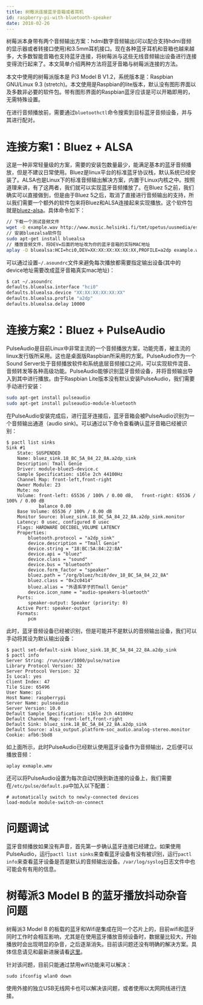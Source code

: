 ```yaml
---
title: 树莓派连接蓝牙音箱或者耳机
id: raspberry-pi-with-bluetooth-speaker
date: 2018-02-26
---
```


树莓派本身带有两个音频输出方案：hdmi数字音频输出(可以配合支持hdmi音频的显示器或者转接口使用)和3.5mm耳机接口。现在各种蓝牙耳机和音箱也越来越多，大多数智能音箱也支持蓝牙连接，将树莓派与这些无线音频输出设备进行连接变得流行起来了。本文简单介绍两种方法将蓝牙音箱与树莓派连接的方法。

本文中使用的树莓派版本是 Pi3 Model B V1.2，系统版本是：Raspbian GNU/Linux 9.3 (stretch)。本文使用是Raspbian的lite版本，默认没有图形界面以及多数非必要的软件包。带有图形界面的Raspbian蓝牙应该是可以开箱即用的，无需特殊设置。

在进行音频播放前，需要通过`bluetoothctl`命令搜索到目标蓝牙音频设备，并与其进行配对。

# 连接方案1：Bluez + ALSA

这是一种非常轻量级的方案，需要的安装包数量最少，能满足基本的蓝牙音频播放，但是不建议日常使用。Bluez是linux平台的标准蓝牙协议栈，默认系统已经安装了。ALSA也是Linux下的标准音频输出解决方案，内置于Linux内核之中。按照道理来讲，有了这两者，我们就可以实现蓝牙音频播放了。在Bluez 5之前，我们确实可以直接做到，但是由于Bluez 5之后，取消了直接进行音频输出的支持，所以我们需要一个额外的软件包来将Bluez和ALSA连接起来实现播放。这个软件包就是[bluez-alsa](https://github.com/Arkq/bluez-alsa)。具体命令如下：

```sh
// 下载一个测试音频文件
wget -O example.wav http://www.music.helsinki.fi/tmt/opetus/uusmedia/esim/a2002011001-e02-ulaw.wav
// 安装bluezalsa软件包
sudo apt-get install bluealsa
// 播放音频文件，将DEV=后面的地址改为你的蓝牙音箱的实际MAC地址
aplay -D bluealsa:HCI=hci0,DEV=XX:XX:XX:XX:XX:XX,PROFILE=a2dp example.wav
```

可以通过设置`~/.asoundrc`文件来避免每次播放都需要指定输出设备(其中的device地址需要改成蓝牙音箱真实mac地址)：
```sh
$ cat ~/.asoundrc
defaults.bluealsa.interface "hci0"
defaults.bluealsa.device "XX:XX:XX:XX:XX:XX"
defaults.bluealsa.profile "a2dp"
defaults.bluealsa.delay 10000
```

# 连接方案2：Bluez + PulseAudio

PulseAudio是目前Linux中非常主流的一个音频播放方案，功能完善，被主流的linux发行版所采用。这也是桌面版Raspbian所采用的方案。PulseAudio作为一个Sound Server处于音频播放软件和系统底层音频接口之间，可以实现软件混音、音频转发等各种高级功能。PulseAudio能够识别蓝牙音频设备，并将音频输出导入到其中进行播放。由于Raspbian Lite版本没有默认安装PulseAudio，我们需要手动进行安装：

```sh
sudo apt-get install pulseaudio
sudo apt-get install pulseaudio-module-bluetooth
```

在PulseAudio安装完成后，进行蓝牙连接后，蓝牙音箱会被PulseAudio识别为一个音频输出通道（audio sink)。可以通过以下命令查看确认蓝牙音箱已经被识别：

```
$ pactl list sinks
Sink #1
	State: SUSPENDED
	Name: bluez_sink.18_BC_5A_84_22_8A.a2dp_sink
	Description: Tmall Genie
	Driver: module-bluez5-device.c
	Sample Specification: s16le 2ch 44100Hz
	Channel Map: front-left,front-right
	Owner Module: 23
	Mute: no
	Volume: front-left: 65536 / 100% / 0.00 dB,   front-right: 65536 / 100% / 0.00 dB
	        balance 0.00
	Base Volume: 65536 / 100% / 0.00 dB
	Monitor Source: bluez_sink.18_BC_5A_84_22_8A.a2dp_sink.monitor
	Latency: 0 usec, configured 0 usec
	Flags: HARDWARE DECIBEL_VOLUME LATENCY
	Properties:
		bluetooth.protocol = "a2dp_sink"
		device.description = "Tmall Genie"
		device.string = "18:BC:5A:84:22:8A"
		device.api = "bluez"
		device.class = "sound"
		device.bus = "bluetooth"
		device.form_factor = "speaker"
		bluez.path = "/org/bluez/hci0/dev_18_BC_5A_84_22_8A"
		bluez.class = "0x2c0414"
		bluez.alias = "外语系学子的Tmall Genie"
		device.icon_name = "audio-speakers-bluetooth"
	Ports:
		speaker-output: Speaker (priority: 0)
	Active Port: speaker-output
	Formats:
		pcm
```

此时，蓝牙音频设备已经被识别，但是可能并不是默认的音频输出设备，我们可以手动将其设为默认输出设备：

```
$ pactl set-default-sink bluez_sink.18_BC_5A_84_22_8A.a2dp_sink
$ pactl info
Server String: /run/user/1000/pulse/native
Library Protocol Version: 32
Server Protocol Version: 32
Is Local: yes
Client Index: 47
Tile Size: 65496
User Name: pi
Host Name: raspberrypi
Server Name: pulseaudio
Server Version: 10.0
Default Sample Specification: s16le 2ch 44100Hz
Default Channel Map: front-left,front-right
Default Sink: bluez_sink.18_BC_5A_84_22_8A.a2dp_sink
Default Source: alsa_output.platform-soc_audio.analog-stereo.monitor
Cookie: afb6:5bd8
```

如上面所示，此时PulseAudio已经默认使用蓝牙设备作为音频输出，之后便可以播放音频：

```
aplay exmaple.wmv
```

还可以将PulseAudio设置为每次自动切换到新连接的设备上，我们需要在`/etc/pulse/default.pa`中加入以下配置：

```
# automatically switch to newly-connected devices
load-module module-switch-on-connect
```

# 问题调试

蓝牙音频播放如果没有声音，首先第一步确认蓝牙连接已经建立。如果使用PulseAudio，运行`pactl list sinks`来查看蓝牙设备有没有被识别，运行`pactl info`来查看蓝牙设备是否是默认的音频输出设备。`/var/log/syslog`日志文件中也可能会有有用的信息。

# 树莓派3 Model B 的蓝牙播放抖动杂音问题

树莓派3 Model B 的板载的蓝牙和Wifi是集成在同一个芯片上的，目前wifi和蓝牙同时工作时会相互影响，尤其是在使用蓝牙播放音频设备时，数据量比较大，开始播放时会出现明显的杂音，之后逐渐消失。目前该问题还没有明确的解决方案。具体信息请见和最新进展请看[这里](https://github.com/raspberrypi/linux/issues/1402)。

针对该问题，目前只能通过禁用wifi功能来可以解决：
```
sudo ifconfig wlan0 down
```
使用外接的独立USB无线网卡也可以解决该问题，或者使用以太网网线进行连接。
